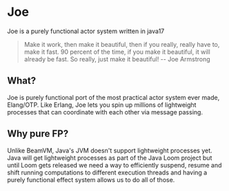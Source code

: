 # Joe

Joe is a purely functional actor system written in java17

> Make it work, then make it beautiful, then if you really, really have to,
> make it fast. 90 percent of the time, if you make it beautiful, it will
> already be fast. So really, just make it beautiful!
> -- Joe Armstrong

## What?

Joe is purely functional port of the most practical actor system ever made,
Elang/OTP. Like Erlang, Joe lets you spin up millions of lightweight processes
that can coordinate with each other via message passing.

## Why pure FP?

Unlike BeamVM, Java's JVM doesn't support lightweight processes yet. Java will
get lightweight processes as part of the Java Loom project but until Loom gets
released we need a way to efficiently suspend, resume and shift running
computations to different execution threads and having a purely functional
effect system allows us to do all of those.